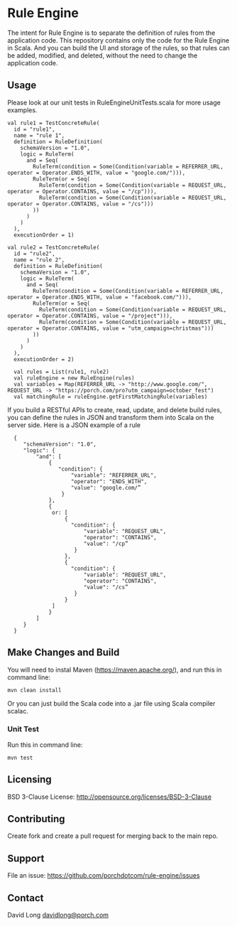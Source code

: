 # Rule Engine

The intent for Rule Engine is to separate the definition of rules from the application code.  This repository contains
only the code for the Rule Engine in Scala.  And you can build the UI and storage of the rules, so that rules can be added, 
modified, and deleted, without the need to change the application code.

## Usage

Please look at our unit tests in RuleEngineUnitTests.scala for more usage examples.

    val rule1 = TestConcreteRule(
      id = "rule1",
      name = "rule 1",
      definition = RuleDefinition(
        schemaVersion = "1.0",
        logic = RuleTerm(
          and = Seq(
            RuleTerm(condition = Some(Condition(variable = REFERRER_URL, operator = Operator.ENDS_WITH, value = "google.com/"))),
            RuleTerm(or = Seq(
              RuleTerm(condition = Some(Condition(variable = REQUEST_URL, operator = Operator.CONTAINS, value = "/cp"))),
              RuleTerm(condition = Some(Condition(variable = REQUEST_URL, operator = Operator.CONTAINS, value = "/cs")))
            ))
          )
        )
      ),
      executionOrder = 1)

    val rule2 = TestConcreteRule(
      id = "rule2",
      name = "rule 2",
      definition = RuleDefinition(
        schemaVersion = "1.0",
        logic = RuleTerm(
          and = Seq(
            RuleTerm(condition = Some(Condition(variable = REFERRER_URL, operator = Operator.ENDS_WITH, value = "facebook.com/"))),
            RuleTerm(or = Seq(
              RuleTerm(condition = Some(Condition(variable = REQUEST_URL, operator = Operator.CONTAINS, value = "/project"))),
              RuleTerm(condition = Some(Condition(variable = REQUEST_URL, operator = Operator.CONTAINS, value = "utm_campaign=christmas")))
            ))
          )
        )
      ),
      executionOrder = 2)
        
      val rules = List(rule1, rule2)
      val ruleEngine = new RuleEngine(rules)
      val variables = Map(REFERRER_URL -> "http://www.google.com/", REQUEST_URL -> "https://porch.com/pro?utm_campaign=october_fest")
      val matchingRule = ruleEngine.getFirstMatchingRule(variables)

If you build a RESTful APIs to create, read, update, and delete build rules, you can define the rules in JSON and transform them into Scala on the server side.  Here is a JSON example of a rule

      {
         "schemaVersion": "1.0",
         "logic": {
             "and": [
                 {
                    "condition": {
                        "variable": "REFERRER_URL",
                        "operator": "ENDS_WITH",
                        "value": "google.com/”
                     }
                 },
                 {
                  or: [
                      {
                        "condition": {
                            "variable": "REQUEST_URL",
                            "operator": "CONTAINS",
                            "value": "/cp”
                         }
                      },
                      {
                        "condition": {
                            "variable": "REQUEST_URL",
                            "operator": "CONTAINS",
                            "value": "/cs”
                         }
                      }
                  ]
                 }
             ]
         }
      }

## Make Changes and Build

You will need to instal Maven (https://maven.apache.org/), and run this in command line:

    mvn clean install    

Or you can just build the Scala code into a .jar file using Scala compiler scalac.

### Unit Test

Run this in command line:
  
    mvn test 

## Licensing

BSD 3-Clause License: http://opensource.org/licenses/BSD-3-Clause

## Contributing

Create fork and create a pull request for merging back to the main repo. 

## Support

File an issue: https://github.com/porchdotcom/rule-engine/issues

## Contact

David Long <davidlong@porch.com>
